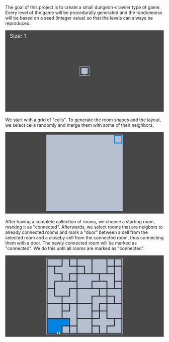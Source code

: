 The goal of this project is to create a small dungeon-crawler type of game. Every level of the game will be procedurally generated and the randomness will be based on a seed (integer value) so that the levels can always be reproduced.

![](https://github.com/CristianDejica00/Room-Layout-Generator/blob/main/GitPres/Pres_01.gif)

We start with a grid of "cells". To generate the room shapes and the layout, we select cells randomly and merge them with some of their neighbors. 

![](https://github.com/CristianDejica00/Room-Layout-Generator/blob/main/GitPres/Pres_02.gif)

After having a complete collection of rooms, we choose a starting room, marking it as "connected". Afterwards, we select rooms that are neigbors to already connected rooms and mark a "door" between a cell from the selected room and a closeby cell from the connected room, thus connecting them with a door. The newly connected room will be marked as "connected". We do this until all rooms are marked as "connected".

![](https://github.com/CristianDejica00/Room-Layout-Generator/blob/main/GitPres/Pres_03.gif)
